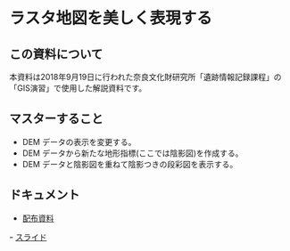 # ラスタ地図を美しく表現する

## この資料について

本資料は2018年9月19日に行われた奈良文化財研究所「遺跡情報記録課程」の「GIS演習」で使用した解説資料です。

## マスターすること

- DEM データの表示を変更する。
- DEM データから新たな地形指標(ここでは陰影図)を作成する。
- DEM データと陰影図を重ねて陰影つきの段彩図を表示する。

## ドキュメント

- [配布資料](https://github.com/IshiiJunpei/QGISforArcRaster/blob/master/020%E3%83%A9%E3%82%B9%E3%82%BF%E5%9C%B0%E5%9B%B3%E3%82%92%E7%BE%8E%E3%81%97%E3%81%8F%E8%A1%A8%E7%8F%BE%E3%81%99%E3%82%8B.pdf)

ｰ [スライド](https://IshiiJunpei.github.io/QGISforArcRaster)
